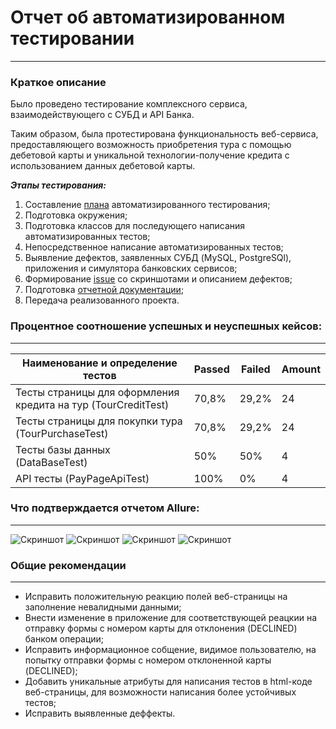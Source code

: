 # Отчет об автоматизированном тестировании
***
### Краткое описание

Было проведено тестирование комплексного сервиса, взаимодействующего с СУБД и API Банка.

Таким образом, была протестирована функциональность веб-сервиса, предоставляющего возможность приобретения тура с помощью дебетовой карты и уникальной технологии-получение кредита с использованием данных дебетовой карты.

***Этапы тестирования:***
1. Составление [плана](https://github.com/Anasstaisha/QA49-DiplomProject/blob/main/documents/Plan.md) автоматизированного тестирования;
2. Подготовка окружения;
3. Подготовка классов для последующего написания автоматизированных тестов;
4. Непосредственное написание автоматизированных тестов;
5. Выявление дефектов, заявленных СУБД (MySQL, PostgreSQl), приложения и симулятора банковских сервисов;
6. Формирование [issue](https://github.com/Anasstaisha/QA49-DiplomProject/issues) со скриншотами и описанием дефектов;
7. Подготовка [отчетной документации](https://github.com/Anasstaisha/QA49-DiplomProject/tree/main/documents);
8. Передача реализованного проекта. 

### Процентное соотношение успешных и неуспешных кейсов:
***

| Наименование и определение тестов                             | Passed | Failed | Amount |
|---------------------------------------------------------------|--------|--------|--------|
| Тесты страницы для оформления кредита на тур (TourCreditTest) | 70,8%  | 29,2%  | 24     |
| Тесты страницы для покупки тура (TourPurchaseTest)            | 70,8%  | 29,2%  | 24     |
| Тесты базы данных (DataBaseTest)                              | 50%    | 50%    | 4      |
| API тесты (PayPageApiTest)                                    | 100%   | 0%     | 4      |

### Что подтверждается отчетом Allure:
***

![Скриншот](https://sun1-30.userapi.com/impg/GPGjMCq0g7kJcgVXDJErnfCgM_B8dvN6O6-M7w/ORthE9QSZHw.jpg?size=1019x766&quality=96&sign=1e2239962231b70093a16ad9ff0cf798&type=album)
![Скриншот](https://sun9-45.userapi.com/impg/S_RQAXuchWWx1XItxrM4j6lRiKNo2WoQd2o10A/COvZrGt3el8.jpg?size=1021x959&quality=96&sign=cc59d36911bb7f5082a0654d878177bc&type=album)
![Скриншот](https://sun1-27.userapi.com/impg/eDFtiQH7E8KH50TGtdNW9Ou4TsROxGxswpvm-g/_nKz2_LFIuk.jpg?size=1012x419&quality=96&sign=c71fbd5b24b0d8d295c113078b807ab6&type=album)
![Скриншот](https://sun9-60.userapi.com/impg/9U8Zv0jRaj3S1xcNm9rS8E6Bkv-YvySsximIsQ/youBcsXzZoU.jpg?size=1018x969&quality=96&sign=28ab49f5c1aab0e0ec2490684a948657&type=album)

### Общие рекомендации
***
* Исправить положительную реакцию полей веб-страницы на заполнение невалидными данными;
* Внести изменение в приложение для соответствующей реацкии на отправку формы с номером карты для отклонения (DECLINED) банком операции;
* Исправить информационное собщение, видимое пользователю, на попытку отправки формы с номером отклоненной карты (DECLINED);
* Добавить уникальные атрибуты для написания тестов в html-коде веб-страницы, для возможности написания более устойчивых тестов;
* Исправить выявленные деффекты.

